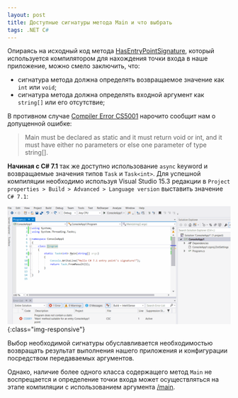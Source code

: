 ```yaml
---
layout: post
title: Доступные сигнатуры метода Main и что выбрать
tags: .NET C#
---
```


Опираясь на исходный код метода [HasEntryPointSignature](https://github.com/dotnet/roslyn/blob/3bbb684a43a0af9d1261866272274a19f4de6976/src/Compilers/CSharp/Portable/Compilation/CSharpCompilation.cs#L1637), который используется компилятором для нахождения точки входа в наше приложение, можно смело заключить, что:

- сигнатура метода должна определять возвращаемое значение как `int` или `void`; 
- сигнатура метода должна определять входной аргумент как `string[]` или его отсутствие;

В противном случае [Compiler Error CS5001](https://docs.microsoft.com/ru-ru/dotnet/csharp/misc/cs5001) нарочито сообщит нам о допущенной ошибке:

> Main must be declared as static and it must return void or int, and it must have either no parameters or else one parameter of type string[].

**Начиная с C# 7.1** так же доступно использование `async` keyword и возвращаемые значения типов `Task` и `Task<int>`. Для успешной компиляции необходимо используя Visual Studio 15.3 редакции в `Project properties > Build > Advanced > Language version` выставить значение `C# 7.1`:

![chsarp_71_ep](/images/post/chsarp_71_ep.gif){:class="img-responsive"}

Выбор необходимой сигнатуры обуславливается необходимостью возвращать результат выполнения нашего приложения и конфигурации посредством передаваемых аргументов.

Однако, наличие более одного класса содержащего метод `Main` не воспрещается и определение точки входа может осуществляться на этапе компиляции с использованием аргумента [/main](https://docs.microsoft.com/en-us/dotnet/csharp/language-reference/compiler-options/main-compiler-option).